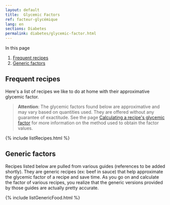 ```yaml
---
layout: default
title:  Glycemic Factors
ref: facteur-glycémique
lang: en
sections: Diabetes
permalink: diabetes/glycemic-factor.html
---
```

In this page

1. [Frequent recipes](#frequent-recipes)
2. [Generic factors](#generic-factors)

## Frequent recipes

Here's a list of recipes we like to do at home with their approximative glycemic factor.

>**Attention**: The glycemic factors found below are approximative and may vary based on quantities used. They are offered without any guarantee of exactitude. See the page [Calculating a recipe's glycemic factor]({{site.baseurl}}/calculating-glycemic-factor.html) for more information on the method used to obtain the factor values.

{% include listRecipes.html %}

## Generic factors

Recipes listed below are pulled from various guides (references to be added shortly).
They are generic recipes (ex: beef in sauce) that help approximate the glycemic factor of a recipe and save time.
As you go on and calculate the factor of various recipes, you realize that the generic versions provided by those guides are actually pretty accurate.

{% include listGenericFood.html %}
